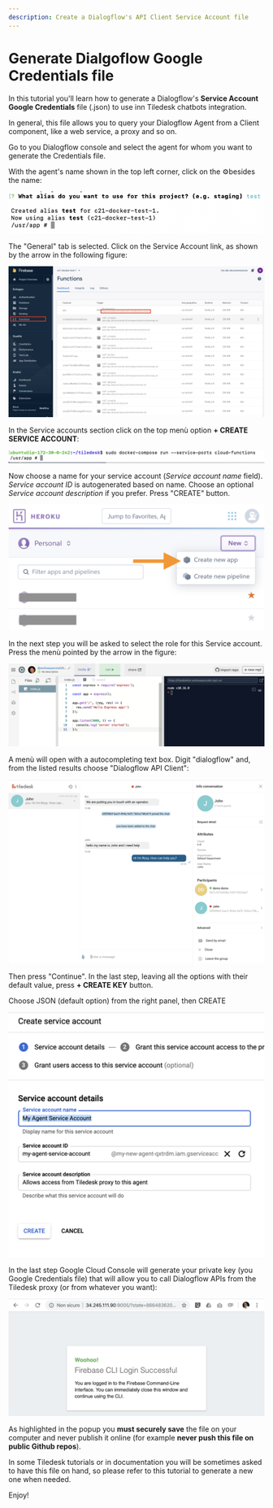 ```yaml
---
description: Create a Dialogflow's API Client Service Account file
---
```


# Generate Dialgoflow Google Credentials file

In this tutorial you'll learn how to generate a Dialogflow's **Service Account** **Google Credentials** file \(.json\) to use inn Tiledesk chatbots integration.

In general, this file allows you to query your Dialogflow Agent from a Client component, like a web service, a proxy and so on.

Go to you Dialogflow console and select the agent for whom you want to generate the Credentials file.

With the agent's name shown in the top left corner, click on the ⚙︎besides the name:

![](../../.gitbook/assets/image%20%2813%29.png)



The "General" tab is selected. Click on the Service Account link, as shown by the arrow in the following figure:

![](../../.gitbook/assets/image%20%284%29.png)

In the Service accounts section click on the top menù option **+ CREATE SERVICE ACCOUNT**:

![](../../.gitbook/assets/image%20%2865%29.png)

Now choose a name for your service account \(_Service account name_ field\). _Service account ID_ is autogenerated based on name. Choose an optional _Service account description_ if you prefer. Press "CREATE" button.

![](../../.gitbook/assets/image%20%2873%29.png)

In the next step you will be asked to select the role for this Service account. Press the menù pointed by the arrow in the figure:

![](../../.gitbook/assets/image%20%2899%29.png)

A menù will open with a autocompleting text box. Digit "dialogflow" and, from the listed results choose "Dialogflow API Client":

![](../../.gitbook/assets/image%20%2874%29.png)

Then press "Continue". In the last step, leaving all the options with their default value, press **+ CREATE KEY** button.

Choose JSON \(default option\) from the right panel, then CREATE

![](../../.gitbook/assets/image%20%2860%29.png)

In the last step Google Cloud Console will generate your private key \(you Google Credentials file\) that will allow you to call Dialogflow APIs from the Tiledesk proxy \(or from whatever you want\):

![](../../.gitbook/assets/image%20%2828%29.png)

As highlighted in the popup you **must securely save** the file on your computer and never publish it online \(for example **never push this file on public Github repos**\).

In some Tiledesk tutorials or in documentation you will be sometimes asked to have this file on hand, so please refer to this tutorial to generate a new one when needed.

Enjoy!



